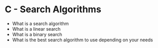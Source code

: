 # C - Search Algorithms
- What is a search algorithm
- What is a linear search
- What is a binary search
- What is the best search algorithm to use depending on your needs